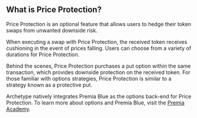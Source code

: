 ## What is Price Protection?

Price Protection is an optional feature that allows users to hedge their token swaps from unwanted downside risk. 

When executing a swap with Price Protection, the received token receives cushioning in the event of prices falling. Users can choose from a variety of durations for Price Protection.

Behind the scenes, Price Protection purchases a put option within the same transaction, which provides downside protection on the received token. For those familiar with options strategies, Price Protection is similar to a strategy known as a protective put.

Archetype natively integrates Premia Blue as the options back-end for Price Protection. To learn more about options and Premia Blue, visit the [Premia Academy](https://academy.premia.blue/).
